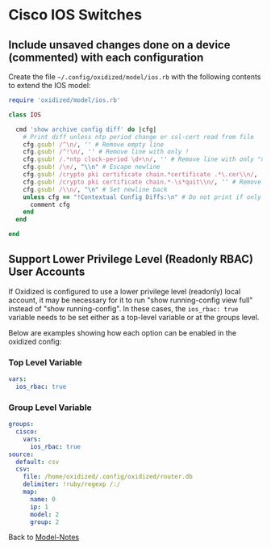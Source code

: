 # Cisco IOS Switches

## Include unsaved changes done on a device (commented) with each configuration

Create the file `~/.config/oxidized/model/ios.rb` with the following contents to extend the IOS model:

```ruby
require 'oxidized/model/ios.rb'

class IOS

  cmd 'show archive config diff' do |cfg|
    # Print diff unless ntp period change or ssl-cert read from file
    cfg.gsub! /^\n/, '' # Remove empty line
    cfg.gsub! /^!\n/, '' # Remove line with only !
    cfg.gsub! /.*ntp clock-period \d+\n/, '' # Remove line with only "ntp clock-period blabla"
    cfg.gsub! /\n/, "\\n" # Escape newline
    cfg.gsub! /crypto pki certificate chain.*certificate .*\.cer\\n/, '' # Remove ssl-cert in start config, as it is read from file, this always differ in running if used.
    cfg.gsub! /crypto pki certificate chain.*-\s*quit\\n/, '' # Remove ssl-cert from running
    cfg.gsub! /\\n/, "\n" # Set newline back
    unless cfg == "!Contextual Config Diffs:\n" # Do not print if only something above was changed
      comment cfg
    end
  end

end
```

## Support Lower Privilege Level (Readonly RBAC) User Accounts

If Oxidized is configured to use a lower privilege level (readonly) local
account, it may be necessary for it to run "show running-config view full"
instead of "show running-config". In these cases, the ```ios_rbac: true```
variable needs to be set either as a top-level variable or at the groups
level.

Below are examples showing how each option can be enabled in the oxidized config:

### Top Level Variable

```yaml
vars:
  ios_rbac: true
```

### Group Level Variable

```yaml
groups:
  cisco:
    vars:
      ios_rbac: true
source:
  default: csv
  csv:
    file: /home/oxidized/.config/oxidized/router.db
    delimiter: !ruby/regexp /:/
    map:
      name: 0
      ip: 1
      model: 2
      group: 2
```

Back to [Model-Notes](README.md)
